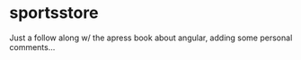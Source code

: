 # sportsstore

Just a follow along w/ the apress book about angular, adding some personal comments...
